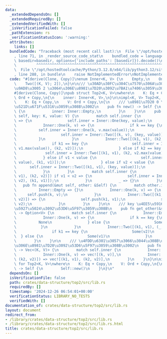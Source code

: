 ```yaml
---
data:
  _extendedDependsOn: []
  _extendedRequiredBy: []
  _extendedVerifiedWith: []
  _isVerificationFailed: false
  _pathExtension: rs
  _verificationStatusIcon: ':warning:'
  attributes:
    links: []
  bundledCode: "Traceback (most recent call last):\n  File \"/opt/hostedtoolcache/Python/3.12.8/x64/lib/python3.12/site-packages/onlinejudge_verify/documentation/build.py\"\
    , line 71, in _render_source_code_stat\n    bundled_code = language.bundle(stat.path,\
    \ basedir=basedir, options={'include_paths': [basedir]}).decode()\n          \
    \         ^^^^^^^^^^^^^^^^^^^^^^^^^^^^^^^^^^^^^^^^^^^^^^^^^^^^^^^^^^^^^^^^^^^^^^^^^^^^^^^^^\n\
    \  File \"/opt/hostedtoolcache/Python/3.12.8/x64/lib/python3.12/site-packages/onlinejudge_verify/languages/rust.py\"\
    , line 288, in bundle\n    raise NotImplementedError\nNotImplementedError\n"
  code: "#[derive(Clone, Copy)]\nenum Inner<K, V> {\n    Empty,\n    One(K, V),\n\
    \    Two([(K, V); 2]),\n}\n\n/// \u30AD\u30FC\u304C\u7570\u306A\u308B\u4E0A\u4F4D\
    \u9AD8\u3005 2 \u3064\u306E\u8981\u7D20\u3092\u7BA1\u7406\u3059\u308B\u3002\n\
    #[derive(Clone, Copy)]\npub struct Top2<K, V>\nwhere\n    K: Eq + Copy,\n    V:\
    \ Ord + Copy,\n{\n    inner: Inner<K, V>,\n}\n\nimpl<K, V> Top2<K, V>\nwhere\n\
    \    K: Eq + Copy,\n    V: Ord + Copy,\n{\n    /// \u8981\u7D20 0 \u500B\u3067\
    \u521D\u671F\u5316\u3059\u308B\u3002\n    pub fn new() -> Self {\n        Top2\
    \ {\n            inner: Inner::Empty,\n        }\n    }\n\n    pub fn push(&mut\
    \ self, key: K, value: V) {\n        match self.inner {\n            Inner::Empty\
    \ => {\n                self.inner = Inner::One(key, value);\n            }\n\
    \            Inner::One(k, v) => {\n                if k == key {\n          \
    \          self.inner = Inner::One(k, v.max(value));\n                } else {\n\
    \                    self.inner = Inner::Two([(k, v), (key, value)]);\n      \
    \          }\n            }\n            Inner::Two([(k1, v1), (k2, v2)]) => {\n\
    \                if k1 == key {\n                    self.inner = Inner::Two([(k1,\
    \ v1.max(value)), (k2, v2)]);\n                } else if k2 == key {\n       \
    \             self.inner = Inner::Two([(k1, v1), (k2, v2.max(value))]);\n    \
    \            } else if v1 < value {\n                    self.inner = Inner::Two([(key,\
    \ value), (k1, v1)]);\n                } else if v2 < value {\n              \
    \      self.inner = Inner::Two([(k1, v1), (key, value)]);\n                }\n\
    \            }\n        }\n        match self.inner {\n            Inner::Two([(k1,\
    \ v1), (k2, v2)]) if v1 < v2 => {\n                self.inner = Inner::Two([(k2,\
    \ v2), (k1, v1)]);\n            }\n            _ => {}\n        }\n    }\n\n \
    \   pub fn append(&mut self, other: &Self) {\n        match other.inner {\n  \
    \          Inner::Empty => {}\n            Inner::One(k, v) => {\n           \
    \     self.push(k, v);\n            }\n            Inner::Two([(k1, v1), (k2,\
    \ v2)]) => {\n                self.push(k1, v1);\n                self.push(k2,\
    \ v2);\n            }\n        }\n    }\n\n    /// key \u4EE5\u5916\u306E\u6700\
    \u5927\u5024\u3092\u53D6\u5F97\u3059\u308B\n    pub fn get_other(&self, key: K)\
    \ -> Option<V> {\n        match self.inner {\n            Inner::Empty => None,\n\
    \            Inner::One(k, v) => {\n                if k == key {\n          \
    \          None\n                } else {\n                    Some(v)\n     \
    \           }\n            }\n            Inner::Two([(k1, v1), (_, v2)]) => {\n\
    \                if k1 == key {\n                    Some(v2)\n              \
    \  } else {\n                    Some(v1)\n                }\n            }\n\
    \        }\n    }\n\n    /// \u4FDD\u6301\u3057\u3066\u3044\u308B\u3059\u3079\u3066\
    \u306E\u8981\u7D20\u3092\u53D6\u5F97\u3059\u308B\u3002\n    pub fn get_all(&self)\
    \ -> Vec<(K, V)> {\n        match self.inner {\n            Inner::Empty => vec![],\n\
    \            Inner::One(k, v) => vec![(k, v)],\n            Inner::Two([(k1, v1),\
    \ (k2, v2)]) => vec![(k1, v1), (k2, v2)],\n        }\n    }\n}\n\nimpl<K, V> Default\
    \ for Top2<K, V>\nwhere\n    K: Eq + Copy,\n    V: Ord + Copy,\n{\n    fn default()\
    \ -> Self {\n        Self::new()\n    }\n}\n"
  dependsOn: []
  isVerificationFile: false
  path: crates/data-structure/top2/src/lib.rs
  requiredBy: []
  timestamp: '2024-12-26 06:54:01+00:00'
  verificationStatus: LIBRARY_NO_TESTS
  verifiedWith: []
documentation_of: crates/data-structure/top2/src/lib.rs
layout: document
redirect_from:
- /library/crates/data-structure/top2/src/lib.rs
- /library/crates/data-structure/top2/src/lib.rs.html
title: crates/data-structure/top2/src/lib.rs
---
```

